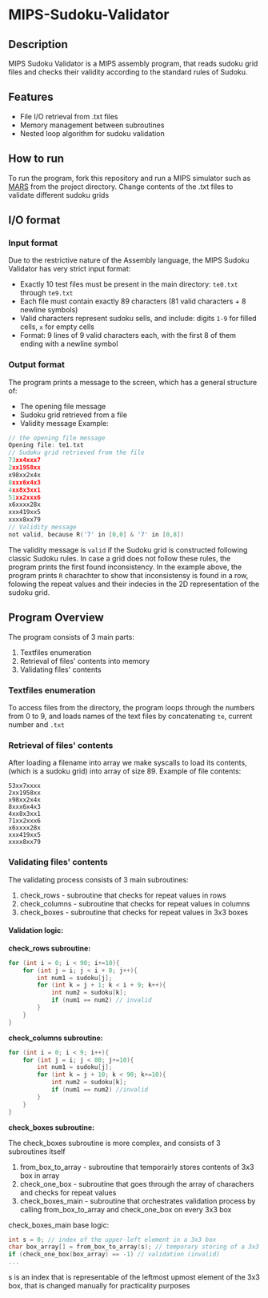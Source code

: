 # MIPS-Sudoku-Validator
## Description
MIPS Sudoku Validator is a MIPS assembly program, that reads sudoku grid files and checks their validity according to the standard rules of Sudoku.
## Features
- File I/O retrieval from .txt files
- Memory management between subroutines
- Nested loop algorithm for sudoku validation
## How to run
To run the program, fork this repository and run a MIPS simulator such as [MARS](https://dpetersanderson.github.io/) from the project directory.
Change contents of the .txt files to validate different sudoku grids
## I/O format
### Input format
Due to the restrictive nature of the Assembly language, the MIPS Sudoku Validator has very strict input format:
- Exactly 10 test files must be present in the main directory: `te0.txt` through `te9.txt`
- Each file must contain exactly 89 characters (81 valid characters + 8 newline symbols)
- Valid characters represent sudoku sells, and include: digits `1-9` for filled cells, `x` for empty cells
- Format: 9 lines of 9 valid characters each, with the first 8 of them ending with a newline symbol
### Output format
The program prints a message to the screen, which has a general structure of:
- The opening file message
- Sudoku grid retrieved from a file
- Validity message
Example:
```c
// the opening file message
Opening file: te1.txt
// Sudoku grid retrieved from the file
73xx4xxx7
2xx1958xx
x98xx2x4x
8xxx6x4x3
4xx8x3xx1
51xx2xxx6
x6xxxx28x
xxx419xx5
xxxx8xx79
// Validity message
not valid, because R('7' in [0,0] & '7' in [0,8])
```
The validity message is `valid` if the Sudoku grid is constructed following classic Sudoku rules.
In case a grid does not follow these rules, the program prints the first found inconsistency.
In the example above, the program prints `R` charachter to show that inconsistensy is found in a row, folowing the repeat values and their indecies in the 2D representation of the sudoku grid.
## Program Overview
The program consists of 3 main parts: 
1. Textfiles enumeration
2. Retrieval of files' contents into memory
3. Validating files' contents
### Textfiles enumeration
To access files from the directory, the program loops through the numbers from 0 to 9, and loads names of the text files by concatenating `te`, current number and `.txt`
### Retrieval of files' contents
After loading a filename into array we make syscalls to load its contents, (which is a sudoku grid) into array of size 89. Example of file contents:
```
53xx7xxxx
2xx1958xx
x98xx2x4x
8xxx6x4x3
4xx8x3xx1
71xx2xxx6
x6xxxx28x
xxx419xx5
xxxx8xx79
```
### Validating files' contents
The validating process consists of 3 main subroutines:
1. check_rows - subroutine that checks for repeat values in rows
2. check_columns - subroutine that checks for repeat values in columns
3. check_boxes - subroutine that checks for repeat values in 3x3 boxes
#### Validation logic:
**check_rows subroutine:**
```c
for (int i = 0; i < 90; i+=10){
    for (int j = i; j < i + 8; j++){
        int num1 = sudoku[j];
        for (int k = j + 1; k < i + 9; k++){
            int num2 = sudoku[k];
            if (num1 == num2) // invalid
        }
    }
}
```
**check_columns subroutine:**
```c
for (int i = 0; i < 9; i++){
    for (int j = i; j < 80; j+=10){
        int num1 = sudoku[j];
        for (int k = j + 10; k < 90; k+=10){
            int num2 = sudoku[k];
            if (num1 == num2) //invalid
        }
    }
}
```
**check_boxes subroutine:**

The check_boxes subroutine is more complex, and consists of 3 subroutines itself
1. from_box_to_array - subroutine that temporairly stores contents of 3x3 box in array
2. check_one_box - subroutine that goes through the array of charachers and checks for repeat values
3. check_boxes_main - subroutine that orchestrates validation process by calling from_box_to_array and check_one_box on every 3x3 box

check_boxes_main base logic:
```c
int s = 0; // index of the upper-left element in a 3x3 box
char box_array[] = from_box_to_array(s); // temporary storing of a 3x3 box in contiguous memory
if (check_one_box(box_array) == -1) // validation (invalid)
...
```
s is an index that is representable of the leftmost upmost element of the 3x3 box, that is changed manually for practicality purposes
